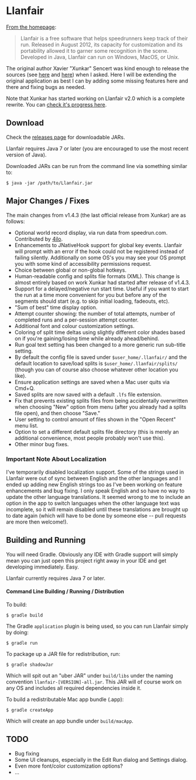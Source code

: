 # Llanfair

[From the homepage](http://jenmaarai.com/llanfair/en/):

> Llanfair is a free software that helps speedrunners keep track of their run. Released in August 2012, its capacity for customization and its portability allowed it to garner some recognition in the scene. Developed in Java, Llanfair can run on Windows, MacOS, or Unix.

The original author Xavier "Xunkar" Sencert was kind enough to release the sources 
(see [here](https://twitter.com/Xunkar/status/671042537134624768) and [here](https://twitter.com/Xunkar/status/671099823563632641))
when I asked. Here I will be extending the original application as best I can by adding some missing features here and 
there and fixing bugs as needed.

Note that Xunkar has started working on Llanfair v2.0 which is a complete rewrite. You can 
[check it's progress here](https://github.com/xunkar/llanfair).

## Download

Check the [releases page](https://github.com/gered/Llanfair/releases) for downloadable JARs. 

Llanfair requires Java 7 or later (you are encouraged to use the most recent version of Java).

Downloaded JARs can be run from the command line via something similar to:

```
$ java -jar /path/to/Llanfair.jar
```

## Major Changes / Fixes

The main changes from v1.4.3 (the last official release from Xunkar) are as follows:

* Optional world record display, via run data from speedrun.com. Contributed by [4ilo](https://github.com/4ilo).
* Enhancements to JNativeHook support for global key events. Llanfair will prompt with an error
  if the hook could not be registered instead of failing silently. Additionally on some OS's you 
  may see your OS prompt you with some kind of accessibility permissions request.
* Choice between global or non-global hotkeys.
* Human-readable config and splits file formats (XML). This change is almost entirely based on work
  Xunkar had started after release of v1.4.3.
* Support for a delayed/negative run start time. Useful if you want to start the run at a time more convenient for you
  but before any of the segments should start (e.g. to skip initial loading, fadeouts, etc).
* "Sum of best" time display option.
* Attempt counter showing: the number of total attempts, number of completed runs and a per-session attempt counter.
* Additional font and colour customization settings.
* Coloring of split time deltas using slightly different color shades based on if you're gaining/losing time while 
  already ahead/behind.
* Run goal text setting has been changed to a more generic run sub-title setting.
* By default the config file is saved under `$user_home/.llanfair/` and the default location
  to save/load splits is `$user_home/.llanfair/splits/` (though you can of course also choose
  whatever other location you like).
* Ensure application settings are saved when a Mac user quits via Cmd+Q.
* Saved splits are now saved with a default `.lfs` file extension.
* Fix that prevents existing splits files from being accidentally overwritten when choosing "New" option from menu (after you already had a splits file open), and then choose "Save."
* User setting to control amount of files shown in the "Open Recent" menu list.
* Option to set a different default splits file directory (this is merely an additional convenience, most people probably won't use this).
* Other minor bug fixes.

### Important Note About Localization

I've temporarily disabled localization support. Some of the strings used in Llanfair were out of sync between English
and the other languages and I ended up adding new English strings too as I've been working on feature enhancements and
bug fixing. I only speak English and so have no way to update the other language translations. It seemed wrong to me to 
include an option in the app to switch languages when the other language text was incomplete, so it will remain 
disabled until these translations are brought up to date again (which will have to be done by someone else -- pull
requests are more then welcome!).
  
## Building and Running

You will need Gradle. Obviously any IDE with Gradle support will simply mean you can just open this project
right away in your IDE and get developing immediately. Easy.

Llanfair currently requires Java 7 or later.

#### Command Line Building / Running / Distribution

To build:

```
$ gradle build
```

The Gradle `application` plugin is being used, so you can run Llanfair simply by doing:
 
```
$ gradle run
```

To package up a JAR file for redistribution, run:

```
$ gradle shadowJar
```

Which will spit out an "uber JAR" under `build/libs` under the naming convention `llanfair-[VERSION]-all.jar`. This
JAR will of course work on any OS and includes all required dependencies inside it.

To build a redistributable Mac app bundle (.app):

```
$ gradle createApp
```

Which will create an app bundle under `build/macApp`.

## TODO

* Bug fixing
* Some UI cleanups, especially in the Edit Run dialog and Settings dialog.
* Even more font/color customization options?
* ...
